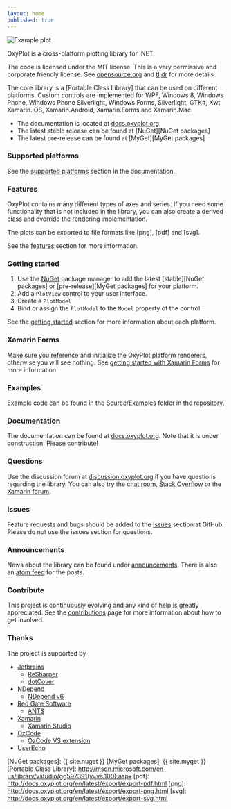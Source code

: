 ```yaml
---
layout: home
published: true
---
```


![Example plot]

OxyPlot is a cross-platform plotting library for .NET. 

The code is licensed under the MIT license. This is a very permissive and corporate friendly license. See [opensource.org](http://opensource.org/licenses/MIT) and [tl;dr](https://tldrlegal.com/license/mit-license) for more details.

The core library is a [Portable Class Library] that can be used on different platforms. Custom controls are implemented for WPF, Windows 8, Windows Phone, Windows Phone Silverlight, Windows Forms, Silverlight, GTK#, Xwt, Xamarin.iOS, Xamarin.Android, Xamarin.Forms and Xamarin.Mac.

- The documentation is located at [docs.oxyplot.org]
- The latest stable release can be found at [NuGet][NuGet packages]
- The latest pre-release can be found at [MyGet][MyGet packages]

### Supported platforms

See the [supported platforms] section in the documentation.

### Features

OxyPlot contains many different types of axes and series. If you need some functionality that is not included in the library, you can also create a derived class and override the rendering implementation.

The plots can be exported to file formats like [png], [pdf] and [svg].

See the [features] section for more information. 

### Getting started

1. Use the [NuGet] package manager to add the latest [stable][NuGet packages] or [pre-release][MyGet packages] for your platform. 
2. Add a `PlotView` control to your user interface. 
3. Create a `PlotModel`
4. Bind or assign the `PlotModel` to the `Model` property of the control.

See the [getting started] section for more information about each platform. 

### Xamarin Forms

Make sure you reference and initialize the OxyPlot platform renderers, otherwise you will see nothing. See [getting started with Xamarin Forms] for more information. 

### Examples

Example code can be found in the [Source/Examples] folder in the [repository]. 

### Documentation

The documentation can be found at [docs.oxyplot.org]. Note that it is under construction. Please contribute!

### Questions

Use the discussion forum at [discussion.oxyplot.org] if you have questions regarding the library. You can also try the [chat room], [Stack Overflow] or the [Xamarin forum].

### Issues

Feature requests and bugs should be added to the [issues] section at GitHub. Please do not use the issues section for questions.

### Announcements

News about the library can be found under [announcements]. There is also an [atom feed] for the posts.

### Contribute

This project is continuously evolving and any kind of help is greatly appreciated. See the [contributions] page for more information about how to get involved.

### Thanks

The project is supported by

- [Jetbrains]
  - [ReSharper]
  - [dotCover]
- [NDepend]
  - [NDepend v6][NDepend]
- [Red Gate Software]
  - [ANTS]
- [Xamarin]
  - [Xamarin Studio][Xamarin]
- [OzCode]
  - [OzCode VS extension]
- [UserEcho]

[Example plot]: /public/images/normal-distributions.png
[NuGet]: http://www.nuget.org/
[NuGet packages]: {{ site.nuget }}
[MyGet packages]: {{ site.myget }}
[Portable Class Library]: http://msdn.microsoft.com/en-us/library/vstudio/gg597391(v=vs.100).aspx
[pdf]: http://docs.oxyplot.org/en/latest/export/export-pdf.html
[png]: http://docs.oxyplot.org/en/latest/export/export-png.html
[svg]: http://docs.oxyplot.org/en/latest/export/export-svg.html

[features]: http://docs.oxyplot.org/en/latest/introduction/features.html
[contributions]: http://docs.oxyplot.org/en/latest/contribute/
[getting started]: http://docs.oxyplot.org/en/latest/getting-started/
[getting started with Xamarin Forms]: http://docs.oxyplot.org/en/latest/getting-started/hello-xamarin-forms.html
[supported platforms]: http://docs.oxyplot.org/en/latest/views/
[announcements]: /announcements
[atom feed]: http://oxyplot.org/atom.xml
[docs.oxyplot.org]: http://docs.oxyplot.org/

[repository]: https://github.com/oxyplot/oxyplot
[Source/Examples]: https://github.com/oxyplot/oxyplot/tree/master/Source/Examples
[contributors]: https://github.com/oxyplot/oxyplot/graphs/contributors
[issues]: https://github.com/oxyplot/oxyplot/issues/

[discussion.oxyplot.org]: http://discussion.oxyplot.org/
[chat room]: https://gitter.im/oxyplot/oxyplot
[Stack Overflow]: http://stackoverflow.com/questions/tagged/oxyplot?sort=newest
[Xamarin forum]: http://forums.xamarin.com/search?Search=oxyplot
[twitter]: https://twitter.com/search?q=oxyplot
[twitter-hashtag]: https://twitter.com/search?q=%23oxyplot&src=hash

[xamarin-component]: http://components.xamarin.com/
[xamarin-mac]: http://xamarin.com/mac
[mono-mac]: http://www.mono-project.com/MonoMac

[Jetbrains]: http://www.jetbrains.com/
[ReSharper]: http://www.jetbrains.com/resharper/
[dotCover]: http://www.jetbrains.com/dotcover/index.html?topDC
[NDepend]: http://www.ndepend.com/
[Red Gate Software]: http://www.red-gate.com/
[ANTS]: http://www.red-gate.com/products/dotnet-development/ants-performance-profiler/
[Xamarin]: http://www.xamarin.com/
[OzCode]: http://www.oz-code.com/
[OzCode VS extension]: http://visualstudiogallery.msdn.microsoft.com/36925113-cdce-4953-a5d6-fb3d2912dad7
[UserEcho]: http://www.userecho.com/

[jetbrains-banner]: http://www.jetbrains.com/img/banners/Codebetter.png
